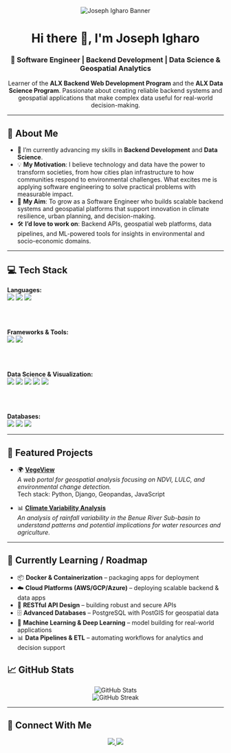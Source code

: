 <p align="center">
  <img src="https://raw.githubusercontent.com/IgharoJoseph/IgharoJoseph/main/banner.png" alt="Joseph Igharo Banner" />
</p>

<!-- Profile Header -->
<h1 align="center">Hi there 👋, I'm Joseph Igharo</h1>
<h3 align="center">🚀 Software Engineer | Backend Development | Data Science & Geospatial Analytics</h3>

<!-- Intro -->
<p align="center">
Learner of the <b>ALX Backend Web Development Program</b> and the <b>ALX Data Science Program</b>.  
Passionate about creating reliable backend systems and geospatial applications that make complex data useful for real-world decision-making.  
</p>

---

## 🌟 About Me
- 🌱 I’m currently advancing my skills in **Backend Development** and **Data Science**.  
- 💡 **My Motivation**: I believe technology and data have the power to transform societies, from how cities plan infrastructure to how communities respond to environmental challenges. What excites me is applying software engineering to solve practical problems with measurable impact.  
- 🎯 **My Aim**: To grow as a Software Engineer who builds scalable backend systems and geospatial platforms that support innovation in climate resilience, urban planning, and decision-making.  
- 🛠️ **I’d love to work on**: Backend APIs, geospatial web platforms, data pipelines, and ML-powered tools for insights in environmental and socio-economic domains.  

---

## 💻 Tech Stack
<p>
  <!-- Languages -->
  <b>Languages:</b><br>
  <img src="https://img.shields.io/badge/Python-3776AB?style=for-the-badge&logo=python&logoColor=white"/>
  <img src="https://img.shields.io/badge/JavaScript-F7DF1E?style=for-the-badge&logo=javascript&logoColor=black"/>
  <img src="https://img.shields.io/badge/SQL-336791?style=for-the-badge&logo=postgresql&logoColor=white"/>
  
  <br><br>
  <!-- Frameworks -->
  <b>Frameworks & Tools:</b><br>
  <img src="https://img.shields.io/badge/Flask-000000?style=for-the-badge&logo=flask&logoColor=white"/>
  <img src="https://img.shields.io/badge/Django-092E20?style=for-the-badge&logo=django&logoColor=white"/>
  
  <br><br>
  <!-- Data Science -->
  <b>Data Science & Visualization:</b><br>
  <img src="https://img.shields.io/badge/Pandas-150458?style=for-the-badge&logo=pandas&logoColor=white"/>
  <img src="https://img.shields.io/badge/Numpy-013243?style=for-the-badge&logo=numpy&logoColor=white"/>
  <img src="https://img.shields.io/badge/Matplotlib-ffffff?style=for-the-badge&logo=plotly&logoColor=black"/>
  <img src="https://img.shields.io/badge/Scikit--learn-F7931E?style=for-the-badge&logo=scikit-learn&logoColor=white"/>
  <img src="https://img.shields.io/badge/Geopandas-003B57?style=for-the-badge&logo=python&logoColor=white"/>
  
  <br><br>
  <!-- Databases -->
  <b>Databases:</b><br>
  <img src="https://img.shields.io/badge/MySQL-005C84?style=for-the-badge&logo=mysql&logoColor=white"/>
  <img src="https://img.shields.io/badge/PostgreSQL-316192?style=for-the-badge&logo=postgresql&logoColor=white"/>
  <img src="https://img.shields.io/badge/MongoDB-47A248?style=for-the-badge&logo=mongodb&logoColor=white"/>
</p>

---

## 📌 Featured Projects

- 🌍 **[VegeView](https://github.com/IgharoJoseph/VegeView)**  
  *A web portal for geospatial analysis focusing on NDVI, LULC, and environmental change detection.*  
  Tech stack: Python, Django, Geopandas, JavaScript  

- 📊 **[Climate Variability Analysis](https://github.com/IgharoJoseph/Climate-Variability)**  
  *An analysis of rainfall variability in the Benue River Sub-basin to understand patterns and potential implications for water resources and agriculture.*    

---

## 📘 Currently Learning / Roadmap
- 📦 **Docker & Containerization** – packaging apps for deployment  
- ☁️ **Cloud Platforms (AWS/GCP/Azure)** – deploying scalable backend & data apps  
- 🔗 **RESTful API Design** – building robust and secure APIs  
- 🗄️ **Advanced Databases** – PostgreSQL with PostGIS for geospatial data  
- 🤖 **Machine Learning & Deep Learning** – model building for real-world applications  
- 📊 **Data Pipelines & ETL** – automating workflows for analytics and decision support  

## 📈 GitHub Stats
<p align="center">
  <img src="https://github-readme-stats.vercel.app/api?username=IgharoJoseph&show_icons=true&theme=tokyonight" alt="GitHub Stats" />
  <br>
  <img src="https://github-readme-streak-stats.herokuapp.com/?user=IgharoJoseph&theme=tokyonight" alt="GitHub Streak"/>
</p>

---

## 🤝 Connect With Me
<p align="center">
  <a href="https://www.linkedin.com/in/joseph-igharo-835316170/" target="_blank">
    <img src="https://img.shields.io/badge/LinkedIn-%230077B5.svg?&style=for-the-badge&logo=linkedin&logoColor=white" />
  </a>
  <a href="mailto:josephigharo@gmail.com">
    <img src="https://img.shields.io/badge/Gmail-D14836?style=for-the-badge&logo=gmail&logoColor=white" />
  </a>
</p>
